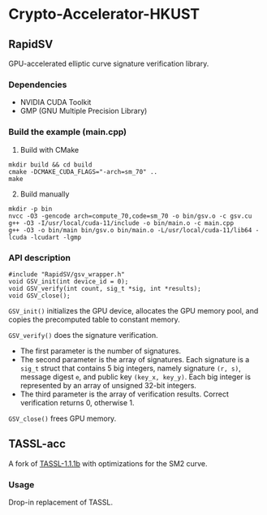 # Crypto-Accelerator-HKUST

## RapidSV

GPU-accelerated elliptic curve signature verification library.

### Dependencies

- NVIDIA CUDA Toolkit
- GMP (GNU Multiple Precision Library)

### Build the example (main.cpp)

1. Build with CMake
```
mkdir build && cd build
cmake -DCMAKE_CUDA_FLAGS="-arch=sm_70" ..
make
```

2. Build manually
```
mkdir -p bin
nvcc -O3 -gencode arch=compute_70,code=sm_70 -o bin/gsv.o -c gsv.cu
g++ -O3 -I/usr/local/cuda-11/include -o bin/main.o -c main.cpp
g++ -O3 -o bin/main bin/gsv.o bin/main.o -L/usr/local/cuda-11/lib64 -lcuda -lcudart -lgmp
```

### API description

```
#include "RapidSV/gsv_wrapper.h"
void GSV_init(int device_id = 0);
void GSV_verify(int count, sig_t *sig, int *results);
void GSV_close();
```

`GSV_init()` initializes the GPU device, allocates the GPU memory pool, and copies the precomputed table to constant memory.

`GSV_verify()` does the signature verification.
- The first parameter is the number of signatures.
- The second parameter is the array of signatures. Each signature is a `sig_t` struct that contains 5 big integers, namely signature `(r, s)`, message digest `e`, and public key `(key_x, key_y)`. Each big integer is represented by an array of unsigned 32-bit integers.
- The third parameter is the array of verification results. Correct verification returns 0, otherwise 1.

`GSV_close()` frees GPU memory.

## TASSL-acc

A fork of [TASSL-1.1.1b](https://github.com/jntass/TASSL-1.1.1b) with optimizations for the SM2 curve.

### Usage

Drop-in replacement of TASSL.
